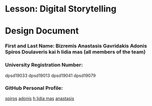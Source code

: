 # Lesson: Digital Storytelling
# Design Document
### First and Last Name: Bizremis Anastasis Gavridakis Adonis Spiros Doulaveris kai h lidia mas (all members of the team)
### University Registration Number: 
dpsd19033
dpsd19013 
dpsd19041 
dpsd19079
### GitHub Personal Profile: 
[spiros](https://github.com/sdoulaveris)
[adonis](https://github.com/tonygavridakis) 
[h lidia mas](https://github.com/lydiaznt)
[anastasis](https://github.com/BizremisA)

